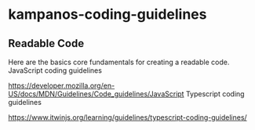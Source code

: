 # kampanos-coding-guidelines

## Readable Code
Here are the basics core fundamentals for creating a readable code.
JavaScript coding guidelines

https://developer.mozilla.org/en-US/docs/MDN/Guidelines/Code_guidelines/JavaScript
Typescript coding guidelines

https://www.itwinjs.org/learning/guidelines/typescript-coding-guidelines/
